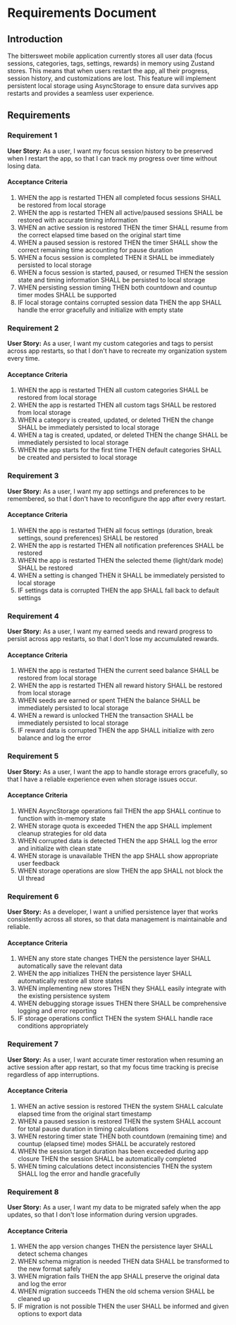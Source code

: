 # Requirements Document

## Introduction

The bittersweet mobile application currently stores all user data (focus sessions, categories, tags, settings, rewards) in memory using Zustand stores. This means that when users restart the app, all their progress, session history, and customizations are lost. This feature will implement persistent local storage using AsyncStorage to ensure data survives app restarts and provides a seamless user experience.

## Requirements

### Requirement 1

**User Story:** As a user, I want my focus session history to be preserved when I restart the app, so that I can track my progress over time without losing data.

#### Acceptance Criteria

1. WHEN the app is restarted THEN all completed focus sessions SHALL be restored from local storage
2. WHEN the app is restarted THEN all active/paused sessions SHALL be restored with accurate timing information
3. WHEN an active session is restored THEN the timer SHALL resume from the correct elapsed time based on the original start time
4. WHEN a paused session is restored THEN the timer SHALL show the correct remaining time accounting for pause duration
5. WHEN a focus session is completed THEN it SHALL be immediately persisted to local storage
6. WHEN a focus session is started, paused, or resumed THEN the session state and timing information SHALL be persisted to local storage
7. WHEN persisting session timing THEN both countdown and countup timer modes SHALL be supported
8. IF local storage contains corrupted session data THEN the app SHALL handle the error gracefully and initialize with empty state

### Requirement 2

**User Story:** As a user, I want my custom categories and tags to persist across app restarts, so that I don't have to recreate my organization system every time.

#### Acceptance Criteria

1. WHEN the app is restarted THEN all custom categories SHALL be restored from local storage
2. WHEN the app is restarted THEN all custom tags SHALL be restored from local storage
3. WHEN a category is created, updated, or deleted THEN the change SHALL be immediately persisted to local storage
4. WHEN a tag is created, updated, or deleted THEN the change SHALL be immediately persisted to local storage
5. WHEN the app starts for the first time THEN default categories SHALL be created and persisted to local storage

### Requirement 3

**User Story:** As a user, I want my app settings and preferences to be remembered, so that I don't have to reconfigure the app after every restart.

#### Acceptance Criteria

1. WHEN the app is restarted THEN all focus settings (duration, break settings, sound preferences) SHALL be restored
2. WHEN the app is restarted THEN all notification preferences SHALL be restored
3. WHEN the app is restarted THEN the selected theme (light/dark mode) SHALL be restored
4. WHEN a setting is changed THEN it SHALL be immediately persisted to local storage
5. IF settings data is corrupted THEN the app SHALL fall back to default settings

### Requirement 4

**User Story:** As a user, I want my earned seeds and reward progress to persist across app restarts, so that I don't lose my accumulated rewards.

#### Acceptance Criteria

1. WHEN the app is restarted THEN the current seed balance SHALL be restored from local storage
2. WHEN the app is restarted THEN all reward history SHALL be restored from local storage
3. WHEN seeds are earned or spent THEN the balance SHALL be immediately persisted to local storage
4. WHEN a reward is unlocked THEN the transaction SHALL be immediately persisted to local storage
5. IF reward data is corrupted THEN the app SHALL initialize with zero balance and log the error

### Requirement 5

**User Story:** As a user, I want the app to handle storage errors gracefully, so that I have a reliable experience even when storage issues occur.

#### Acceptance Criteria

1. WHEN AsyncStorage operations fail THEN the app SHALL continue to function with in-memory state
2. WHEN storage quota is exceeded THEN the app SHALL implement cleanup strategies for old data
3. WHEN corrupted data is detected THEN the app SHALL log the error and initialize with clean state
4. WHEN storage is unavailable THEN the app SHALL show appropriate user feedback
5. WHEN storage operations are slow THEN the app SHALL not block the UI thread

### Requirement 6

**User Story:** As a developer, I want a unified persistence layer that works consistently across all stores, so that data management is maintainable and reliable.

#### Acceptance Criteria

1. WHEN any store state changes THEN the persistence layer SHALL automatically save the relevant data
2. WHEN the app initializes THEN the persistence layer SHALL automatically restore all store states
3. WHEN implementing new stores THEN they SHALL easily integrate with the existing persistence system
4. WHEN debugging storage issues THEN there SHALL be comprehensive logging and error reporting
5. IF storage operations conflict THEN the system SHALL handle race conditions appropriately

### Requirement 7

**User Story:** As a user, I want accurate timer restoration when resuming an active session after app restart, so that my focus time tracking is precise regardless of app interruptions.

#### Acceptance Criteria

1. WHEN an active session is restored THEN the system SHALL calculate elapsed time from the original start timestamp
2. WHEN a paused session is restored THEN the system SHALL account for total pause duration in timing calculations
3. WHEN restoring timer state THEN both countdown (remaining time) and countup (elapsed time) modes SHALL be accurately restored
4. WHEN the session target duration has been exceeded during app closure THEN the session SHALL be automatically completed
5. WHEN timing calculations detect inconsistencies THEN the system SHALL log the error and handle gracefully

### Requirement 8

**User Story:** As a user, I want my data to be migrated safely when the app updates, so that I don't lose information during version upgrades.

#### Acceptance Criteria

1. WHEN the app version changes THEN the persistence layer SHALL detect schema changes
2. WHEN schema migration is needed THEN data SHALL be transformed to the new format safely
3. WHEN migration fails THEN the app SHALL preserve the original data and log the error
4. WHEN migration succeeds THEN the old schema version SHALL be cleaned up
5. IF migration is not possible THEN the user SHALL be informed and given options to export data